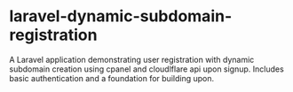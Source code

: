 # laravel-dynamic-subdomain-registration
A Laravel application demonstrating user registration with dynamic subdomain creation using cpanel and cloudlflare api upon signup. Includes basic authentication and a foundation for building upon. 
